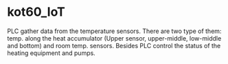 # kot60_IoT

PLC gather data from the temperature sensors. There are two type of them: temp. along 
the heat accumulator (Upper sensor, upper-middle, low-middle and bottom) and room temp. sensors. 
Besides PLC control the status of the heating equipment and pumps.
